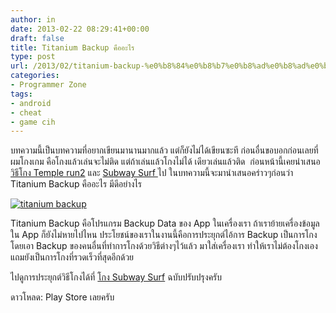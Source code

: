 ```yaml
---
author: in
date: 2013-02-22 08:29:41+00:00
draft: false
title: Titanium Backup คืออะไร
type: post
url: /2013/02/titanium-backup-%e0%b8%84%e0%b8%b7%e0%b8%ad%e0%b8%ad%e0%b8%b0%e0%b9%84%e0%b8%a3-part-1/
categories:
- Programmer Zone
tags:
- android
- cheat
- game cih
---
```


บทความนี้เป็นบทความที่อยากเขียนมานานมากแล้ว แต่ก็ยังไม่ได้เขียนซะที ก่อนอื่นขอบอกก่อนเลยที่ผมโกงเกม คือโกงแล้วเล่นจะไม่ติด แต่ถ้าเล่นแล้วโกงไม่ได้ เดียวเล่นแล้วติด  ก่อนหน้านี้เคยนำเสนอ[วิธีโกง Temple run2](https://www.innnblog.com/%e0%b8%a7%e0%b8%b4%e0%b8%98%e0%b8%b5%e0%b9%82%e0%b8%81%e0%b8%87-temple-run2-android/) และ [Subway Surf ](https://www.innnblog.com/%e0%b9%82%e0%b8%81%e0%b8%87-subway-surfers-android-cheat/)ไป ในบทความนี้จะมานำเสนอคร่าวๆก่อนว่า Titanium Backup คืออะไร มีดีอย่างไร

[![titanium backup](https://www.innnblog.com/wp-content/uploads/2013/02/unnamed-horz1.jpg)
](https://www.innnblog.com/wp-content/uploads/2013/02/unnamed-horz1.jpg)

Titanium Backup คือโปรแกรม Backup Data ของ App ในเครื่องเรา ถ้าเราย้ายเครื่องข้อมูลใน App ก็ยังไม่หายไปไหน ประโยชน์ของเราในงานนี้คือการประยุกต์ไอ้การ Backup เป็นการโกง โดยเอา Backup ของคนอื่นที่ทำการโกงด้วยวิธีต่างๆไว้แล้ว มาใส่เครื่องเรา ทำให้เราไม่ต้องโกงเองแถมยังเป็นการโกงที่รวดเร็วที่สุดอีกด้วย

ไปดูการประยุกต์วิธีโกงได้ที่ [โกง Subway Surf](https://www.innnblog.com/%e0%b9%82%e0%b8%81%e0%b8%87-subway-surfers-android-cheat/) ฉบับปรับปรุงครับ

ดาวโหลด: Play Store เลยครับ
